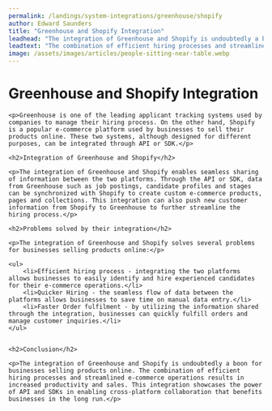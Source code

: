 ```yaml
---
permalink: /landings/system-integrations/greenhouse/shopify
author: Edward Saunders
title: "Greenhouse and Shopify Integration"
leadhead: "The integration of Greenhouse and Shopify is undoubtedly a boon for businesses selling products online"
leadtext: "The combination of efficient hiring processes and streamlined e-commerce operations results in increased productivity and sales. This integration showcases the power of API and SDKs in enabling cross-platform collaboration that benefits businesses in the long run."
image: /assets/images/articles/people-sitting-near-table.webp
---
```

<div class="arttext">	<h1>Greenhouse and Shopify Integration</h1>

	<p>Greenhouse is one of the leading applicant tracking systems used by companies to manage their hiring process. On the other hand, Shopify is a popular e-commerce platform used by businesses to sell their products online. These two systems, although designed for different purposes, can be integrated through API or SDK.</p>

	<h2>Integration of Greenhouse and Shopify</h2>

	<p>The integration of Greenhouse and Shopify enables seamless sharing of information between the two platforms. Through the API or SDK, data from Greenhouse such as job postings, candidate profiles and stages can be synchronized with Shopify to create custom e-commerce products, pages and collections. This integration can also push new customer information from Shopify to Greenhouse to further streamline the hiring process.</p>

	<h2>Problems solved by their integration</h2>

	<p>The integration of Greenhouse and Shopify solves several problems for businesses selling products online:</p>

	<ul>
		<li>Efficient hiring process - integrating the two platforms allows businesses to easily identify and hire experienced candidates for their e-commerce operations.</li>
		<li>Quicker Hiring - the seamless flow of data between the platforms allows businesses to save time on manual data entry.</li>
		<li>Faster Order fulfilment - by utilizing the information shared through the integration, businesses can quickly fulfill orders and manage customer inquiries.</li>
	</ul>


	<h2>Conclusion</h2>

	<p>The integration of Greenhouse and Shopify is undoubtedly a boon for businesses selling products online. The combination of efficient hiring processes and streamlined e-commerce operations results in increased productivity and sales. This integration showcases the power of API and SDKs in enabling cross-platform collaboration that benefits businesses in the long run.</p>

</div>